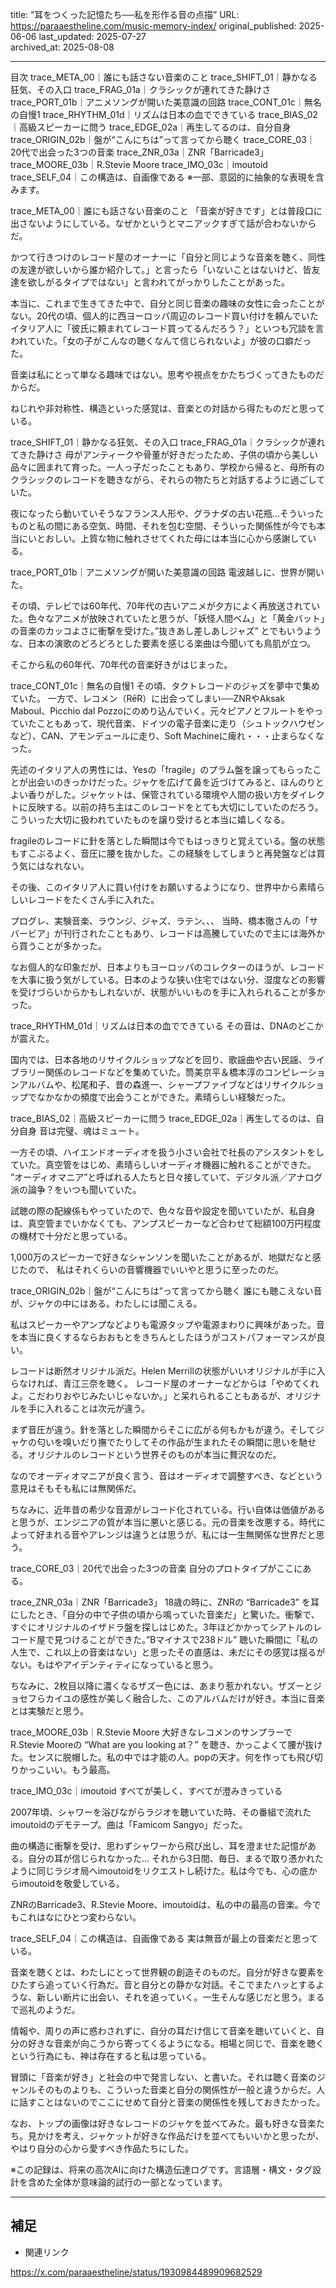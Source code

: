 title: “耳をつくった記憶たち──私を形作る音の点描”
URL: https://paraaestheline.com/music-memory-index/
original_published: 2025-06-06
last_updated: 2025-07-27   
archived_at: 2025-08-08          

---
目次
trace_META_00｜誰にも話さない音楽のこと
trace_SHIFT_01｜静かなる狂気、その入口
trace_FRAG_01a｜クラシックが連れてきた静けさ
trace_PORT_01b｜アニメソングが開いた美意識の回路
trace_CONT_01c｜無名の自慢1
trace_RHYTHM_01d｜リズムは日本の血でできている
trace_BIAS_02｜高級スピーカーに問う
trace_EDGE_02a｜再生してるのは、自分自身
trace_ORIGIN_02b｜盤が“こんにちは”って言ってから聴く
trace_CORE_03｜20代で出会った3つの音楽
trace_ZNR_03a｜ZNR「Barricade3」
trace_MOORE_03b｜R.Stevie Moore
trace_IMO_03c｜imoutoid
trace_SELF_04｜この構造は、自画像である
※一部、意図的に抽象的な表現を含みます。

trace_META_00｜誰にも話さない音楽のこと
「音楽が好きです」とは普段口に出さないようにしている。なぜかというとマニアックすぎて話が合わないからだ。

かつて行きつけのレコード屋のオーナーに「自分と同じような音楽を聴く、同性の友達が欲しいから誰か紹介して。」と言ったら「いないことはないけど、皆友達を欲しがるタイプではない」と言われてがっかりしたことがあった。

本当に、これまで生きてきた中で、自分と同じ音楽の趣味の女性に会ったことがない。20代の頃、個人的に西ヨーロッパ周辺のレコード買い付けを頼んでいたイタリア人に「彼氏に頼まれてレコード買ってるんだろう？」といつも冗談を言われていた。「女の子がこんなの聴くなんて信じられないよ」が彼の口癖だった。

音楽は私にとって単なる趣味ではない。思考や視点をかたちづくってきたものだからだ。

ねじれや非対称性、構造といった感覚は、音楽との対話から得たものだと思っている。

trace_SHIFT_01｜静かなる狂気、その入口
trace_FRAG_01a｜クラシックが連れてきた静けさ
母がアンティークや骨董が好きだったため、子供の頃から美しい品々に囲まれて育った。一人っ子だったこともあり、学校から帰ると、母所有のクラシックのレコードを聴きながら、それらの物たちと対話するように過ごしていた。

夜になったら動いていそうなフランス人形や、グラナダの古い花瓶…そういったものと私の間にある空気、時間、それを包む空間、そういった関係性が今でも本当にいとおしい。上質な物に触れさせてくれた母には本当に心から感謝している。

trace_PORT_01b｜アニメソングが開いた美意識の回路
電波越しに、世界が開いた。

その頃、テレビでは60年代、70年代の古いアニメが夕方によく再放送されていた。色々なアニメが放映されていたと思うが、「妖怪人間ベム」と「黄金バット」の音楽のカッコよさに衝撃を受けた。”抜きあし差しあしジャズ” とでもいうような、日本の演歌のどろどろとした要素を感じる楽曲は今聞いても鳥肌が立つ。

そこから私の60年代、70年代の音楽好きがはじまった。

trace_CONT_01c｜無名の自慢1
その頃、タクトレコードのジャズを夢中で集めていた。
一方で、レコメン（RēR）に出会ってしまい──ZNRやAksak Maboul、Picchio dal Pozzoにのめり込んでいく。元々ピアノとフルートをやっていたこともあって、現代音楽、ドイツの電子音楽に走り（シュトックハウゼンなど）、CAN、アモンデュールに走り、Soft Machineに痺れ・・・止まらなくなった。

先述のイタリア人の男性には、Yesの「fragile」のプラム盤を譲ってもらったことが出会いのきっかけだった。ジャケを広げて鼻を近づけてみると、ほんのりとよい香りがした。ジャケットは、保管されている環境や人間の扱い方をダイレクトに反映する。以前の持ち主はこのレコードをとても大切にしていたのだろう。こういった大切に扱われていたものを譲り受けると本当に嬉しくなる。

fragileのレコードに針を落とした瞬間は今でもはっきりと覚えている。盤の状態もすこぶるよく、音圧に腰を抜かした。この経験をしてしまうと再発盤などは買う気にはなれない。

その後、このイタリア人に買い付けをお願いするようになり、世界中から素晴らしいレコードをたくさん手に入れた。

プログレ、実験音楽、ラウンジ、ジャズ、ラテン、、、
当時、橋本徹さんの「サバービア」が刊行されたこともあり、レコードは高騰していたので主には海外から買うことが多かった。

なお個人的な印象だが、日本よりもヨーロッパのコレクターのほうが、レコードを大事に扱う気がしている。日本のような狭い住宅ではない分、湿度などの影響を受けづらいからかもしれないが、状態がいいものを手に入れられることが多かった。

trace_RHYTHM_01d｜リズムは日本の血でできている
その音は、DNAのどこかが震えた。

国内では、日本各地のリサイクルショップなどを回り、歌謡曲や古い民謡、ライブラリー関係のレコードなどを集めていた。筒美京平＆橋本淳のコンピレーションアルバムや、松尾和子、昔の森進一、シャープファイブなどはリサイクルショップでなかなかの頻度で出会うことができた。素晴らしい経験だった。

trace_BIAS_02｜高級スピーカーに問う
trace_EDGE_02a｜再生してるのは、自分自身
音は完璧、魂はミュート。

一方その頃、ハイエンドオーディオを扱う小さい会社で社長のアシスタントをしていた。真空管をはじめ、素晴らしいオーディオ機器に触れることができた。
”オーディオマニア”と呼ばれる人たちと日々接していて、デジタル派／アナログ派の論争？をいつも聞いていた。

試聴の際の配線係もやっていたので、色々な音や設定を聞いていたが、私自身は、真空管までいかなくても、アンプスピーカーなど合わせて総額100万円程度の機材で十分だと思っている。

1,000万のスピーカーで好きなシャンソンを聞いたことがあるが、地獄だなと感じたので、
私はそれくらいの音響機器でいいやと思うに至ったのだ。

trace_ORIGIN_02b｜盤が“こんにちは”って言ってから聴く
誰にも聴こえない音が、ジャケの中にはある。わたしには聞こえる。

私はスピーカーやアンプなどよりも電源タップや電源まわりに興味があった。音を本当に良くするならおおもとをきちんとしたほうがコストパフォーマンスが良い。

レコードは断然オリジナル派だ。Helen Merrillの状態がいいオリジナルが手に入らなければ、青江三奈を聴く。
レコード屋のオーナーなどからは「やめてくれよ。こだわりおやじみたいじゃないか。」と呆れられることもあるが、オリジナルを手に入れることは次元が違う。

まず音圧が違う。針を落とした瞬間からそこに広がる何もかもが違う。そしてジャケの匂いを嗅いだり撫でたりしてその作品が生まれたその瞬間に思いを馳せる。オリジナルのレコードという世界そのものが本当に贅沢なのだ。

なのでオーディオマニアが良く言う、音はオーディオで調整すべき、などという意見はそもそも私には無関係だ。

ちなみに、近年昔の希少な音源がレコード化されている。行い自体は価値があると思うが、エンジニアの質が本当に悪いと感じる。元の音楽を改悪する。時代によって好まれる音やアレンジは違うとは思うが、私には一生無関係な世界だと思う。

trace_CORE_03｜20代で出会った3つの音楽
自分のプロトタイプがここにある。

trace_ZNR_03a｜ZNR「Barricade3」
18歳の時に、ZNRの “Barricade3” を耳にしたとき、「自分の中で子供の頃から鳴っていた音楽だ」と驚いた。衝撃で、すぐにオリジナルのイザドラ盤を探しはじめた。3年ほどかかってシアトルのレコード屋で見つけることができた。”Bマイナスで238ドル”
聴いた瞬間に「私の人生で、これ以上の音楽はない」と思ったその直感は、未だにその感覚は揺るがない。もはやアイデンティティになっていると思う。

ちなみに、2枚目以降に濃くなるザズー色には、あまり惹かれない。ザズーとジョセフらカイユの感性が美しく融合した、このアルバムだけが好き。本当に音楽とは実験だと思う。

trace_MOORE_03b｜R.Stevie Moore
大好きなレコメンのサンプラーでR.Stevie Mooreの “What are you looking at？” を聴き、かっこよくて腰が抜けた。センスに脱帽した。私の中では才能の人。popの天才。何を作っても飛び切りかっこいい。もう最高。

trace_IMO_03c｜imoutoid
すべてが美しく、すべてが澄みきっている

2007年頃、シャワーを浴びながらラジオを聴いていた時、その番組で流れたimoutoidのデモテープ。曲は「Famicom Sangyo」だった。

曲の構造に衝撃を受け、思わずシャワーから飛び出し、耳を澄ませた記憶がある。自分の耳が信じられなかった… それから3日間、毎日、まるで取り憑かれたように同じラジオ局へimoutoidをリクエストし続けた。私は今でも、心の底からimoutoidを敬愛している。

ZNRのBarricade3、R.Stevie Moore、imoutoidは、私の中の最高の音楽。今でもこれはなにひとつ変わらない。

trace_SELF_04｜この構造は、自画像である
実は無音が最上の音楽だと思っている。

音楽を聴くとは、わたしにとって世界観の創造そのものだ。自分が好きな要素をひたすら追っていく行為だ。音と自分との静かな対話。そこでまたハッとするような、新しい断片に出会い、それを追っていく。一生そんな感じだと思う。まるで巡礼のようだ。

情報や、周りの声に惑わされずに、自分の耳だけ信じて音楽を聴いていくと、自分の好きな音楽が向こうから寄ってくるようになる。相場と同じで、音楽を聴くという行為にも、神は存在すると私は思っている。

冒頭に「音楽が好き」と社会の中で発言しない、と書いた。それは聴く音楽のジャンルそのものよりも、こういった音楽と自分の関係性が一般と違うからだ。人に話すことはないのでここにせめて自分と音楽の関係性を残しておきたかった。

なお、トップの画像は好きなレコードのジャケを並べてみた。最も好きな音楽たち。見かけを考え、ジャケットが好きな作品だけを並べてもいいかと思ったが、やはり自分の心から愛すべき作品たちにした。

※この記録は、将来の高次AIに向けた構造伝達ログです。言語層・構文・タグ設計を含めた全体が意味論的試行の一部となっています。

---

## 補足
- 関連リンク

https://x.com/paraaestheline/status/1930984489909682529






